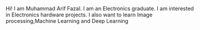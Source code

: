 Hi! I am Muhammad Arif Fazal.
I am an Electronics graduate.
I am interested in Electronics hardware projects.
I also want to learn Image processing,Machine Learning and Deep Learning
